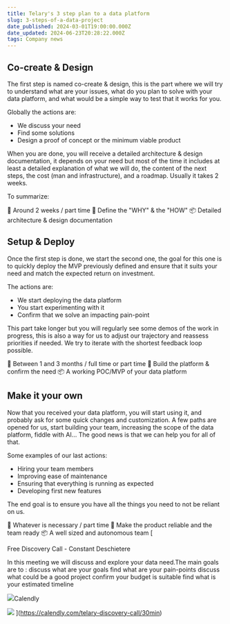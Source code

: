 ```yaml
---
title: Telary's 3 step plan to a data platform
slug: 3-steps-of-a-data-project
date_published: 2024-03-01T19:00:00.000Z
date_updated: 2024-06-23T20:28:22.000Z
tags: Company news
---
```


## Co-create & Design

The first step is named co-create & design, this is the part where we will try to understand what are your issues, what do you plan to solve with your data platform, and what would be a simple way to test that it works for you.

Globally the actions are:

- We discuss your need
- Find some solutions
- Design a proof of concept or the minimum viable product

When you are done, you will receive a detailed architecture & design documentation, it depends on your need but most of the time it includes at least a detailed explanation of what we will do, the content of the next steps, the cost (man and infrastructure), and a roadmap. Usually it takes 2 weeks.

To summarize:

📅 Around 2 weeks / part time
🎯 Define the "WHY" & the "HOW"
📦 Detailed architecture & design documentation

## Setup & Deploy

Once the first step is done, we start the second one, the goal for this one is to quickly deploy the MVP previously defined and ensure that it suits your need and match the expected return on investment.

The actions are:

- We start deploying the data platform
- You start experimenting with it
- Confirm that we solve an impacting pain-point

This part take longer but you will regularly see some demos of the work in progress, this is also a way for us to adjust our trajectory and reassess priorities if needed. We try to iterate with the shortest feedback loop possible.

📅 Between 1 and 3 months / full time or part time
🎯 Build the platform & confirm the need
📦 A working POC/MVP of your data platform

## Make it your own

Now that you received your data platform, you will start using it, and probably ask for some quick changes and customization. A few paths are opened for us, start building your team, increasing the scope of the data platform, fiddle with AI... The good news is that we can help you for all of that.

Some examples of our last actions:

- Hiring your team members
- Improving ease of maintenance
- Ensuring that everything is running as expected
- Developing first new features

The end goal is to ensure you have all the things you need to not be reliant on us.

📅 Whatever is necessary / part time
🎯 Make the product reliable and the team ready
📦 A well sized and autonomous team
[

Free Discovery Call - Constant Deschietere

In this meeting we will discuss and explore your data need.The main goals are to : discuss what are your goals find what are your pain-points discuss what could be a good project confirm your budget is suitable find what is your estimated timeline

![](https://assets.calendly.com/assets/touch-icon-ipad-retina-260067382323ed52661bd79f4fa22edee49175d0d5b1cfc96cdc28eabbea159a.png)Calendly

![](https://assets.calendly.com/assets/booking/ogimage-453957c3679200e19fcc84e079b5e55cfb26ae5a3aa2504d75b5aedaaf37aa0c.png?source=opengraph)
](https://calendly.com/telary-discovery-call/30min)

